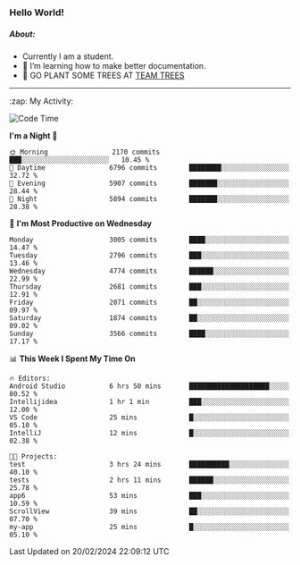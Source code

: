 ### Hello World!

##### About:
- Currently I am a student.
- 🌱 I’m learning how to make better documentation.
- 🌱 GO PLANT SOME TREES AT [TEAM TREES](https://teamtrees.org/)

---
  <summary>:zap: My Activity:</summary>
  
<!--START_SECTION:waka-->
![Code Time](http://img.shields.io/badge/Code%20Time-1%2C288%20hrs%2038%20mins-blue)

**I'm a Night 🦉** 

```text
🌞 Morning                2170 commits        ███░░░░░░░░░░░░░░░░░░░░░░   10.45 % 
🌆 Daytime                6796 commits        ████████░░░░░░░░░░░░░░░░░   32.72 % 
🌃 Evening                5907 commits        ███████░░░░░░░░░░░░░░░░░░   28.44 % 
🌙 Night                  5894 commits        ███████░░░░░░░░░░░░░░░░░░   28.38 % 
```
📅 **I'm Most Productive on Wednesday** 

```text
Monday                   3005 commits        ████░░░░░░░░░░░░░░░░░░░░░   14.47 % 
Tuesday                  2796 commits        ███░░░░░░░░░░░░░░░░░░░░░░   13.46 % 
Wednesday                4774 commits        ██████░░░░░░░░░░░░░░░░░░░   22.99 % 
Thursday                 2681 commits        ███░░░░░░░░░░░░░░░░░░░░░░   12.91 % 
Friday                   2071 commits        ██░░░░░░░░░░░░░░░░░░░░░░░   09.97 % 
Saturday                 1874 commits        ██░░░░░░░░░░░░░░░░░░░░░░░   09.02 % 
Sunday                   3566 commits        ████░░░░░░░░░░░░░░░░░░░░░   17.17 % 
```


📊 **This Week I Spent My Time On** 

```text
🔥 Editors: 
Android Studio           6 hrs 50 mins       ████████████████████░░░░░   80.52 % 
Intellijidea             1 hr 1 min          ███░░░░░░░░░░░░░░░░░░░░░░   12.00 % 
VS Code                  25 mins             █░░░░░░░░░░░░░░░░░░░░░░░░   05.10 % 
IntelliJ                 12 mins             █░░░░░░░░░░░░░░░░░░░░░░░░   02.38 % 

🐱‍💻 Projects: 
test                     3 hrs 24 mins       ██████████░░░░░░░░░░░░░░░   40.10 % 
tests                    2 hrs 11 mins       ██████░░░░░░░░░░░░░░░░░░░   25.78 % 
app6                     53 mins             ███░░░░░░░░░░░░░░░░░░░░░░   10.59 % 
ScrollView               39 mins             ██░░░░░░░░░░░░░░░░░░░░░░░   07.70 % 
my-app                   25 mins             █░░░░░░░░░░░░░░░░░░░░░░░░   05.10 % 
```


 Last Updated on 20/02/2024 22:09:12 UTC
<!--END_SECTION:waka-->
